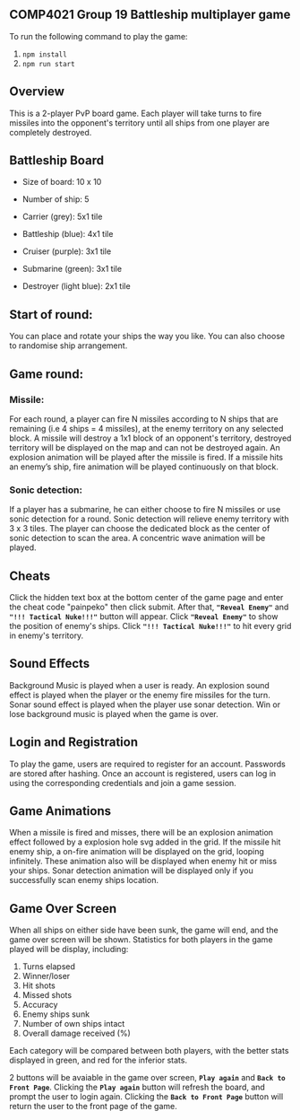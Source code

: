 ## **COMP4021 Group 19 Battleship multiplayer game**

To run the following command to play the game:
1. `npm install`
2. `npm run start`

## Overview
This is a 2-player PvP board game. Each player will take turns to fire missiles into the opponent's territory until all ships from one player are completely destroyed. 

## Battleship Board 

* Size of board: 10 x 10

* Number of ship: 5

* Carrier (grey): 5x1 tile

* Battleship (blue): 4x1 tile

* Cruiser (purple): 3x1 tile  

* Submarine (green): 3x1 tile

* Destroyer (light blue): 2x1 tile

## Start of round: 
You can place and rotate your ships the way you like. You can also choose to randomise ship arrangement.

## Game round:
### Missile:
For each round, a player can fire N missiles according to N ships that are remaining (i.e 4 ships = 4 missiles), at the enemy territory on any selected block. A missile will destroy a 1x1 block of an opponent's territory, destroyed territory will be displayed on the map and can not be destroyed again. An explosion animation will be played after the missile is fired. If a missile hits an enemy’s ship, fire animation will be played continuously on that block.

### Sonic detection:
If a player has a submarine, he can either choose to fire N missiles or use sonic detection for a round. Sonic detection will relieve enemy territory with 3 x 3 tiles. The player can choose the dedicated block as the center of sonic detection to scan the area. A concentric wave animation will be played. 

## Cheats
Click the hidden text box at the bottom center of the game page and enter the cheat code "painpeko" then click submit. After that, **`"Reveal Enemy"`** and **`"!!! Tactical Nuke!!!"`** button will appear. Click **`"Reveal Enemy"`** to show the position of enemy's ships. Click **`"!!! Tactical Nuke!!!"`** to hit every grid in enemy's territory.

## Sound Effects
Background Music is played when a user is ready. An explosion sound effect is played when the player or the enemy fire missiles for the turn. Sonar sound effect is played when the player use sonar detection. Win or lose background music is played when the game is over.

## Login and Registration
To play the game, users are required to register for an account. Passwords are stored after hashing. Once an account is registered, users can log in using the corresponding credentials and join a game session.

## Game Animations
When a missile is fired and misses, there will be an explosion animation effect followed by a explosion hole svg added in the grid. If the missile hit enemy ship, a on-fire animation will be displayed on the grid, looping infinitely. These animation also will be displayed when enemy hit or miss your ships. Sonar detection animation will be displayed only if you successfully scan enemy ships location.

## Game Over Screen
When all ships on either side have been sunk, the game will end, and the game over screen will be shown. Statistics for both players in the game played will be display, including:
1. Turns elapsed
2. Winner/loser
3. Hit shots
4. Missed shots
5. Accuracy
6. Enemy ships sunk
7. Number of own ships intact
8. Overall damage received (%)

Each category will be compared between both players, with the better stats displayed in green, and red for the inferior stats. 

2 buttons will be avaiable in the game over screen, **`Play again`** and **`Back to Front Page`**. Clicking the **`Play again`** button will refresh the board, and prompt the user to login again. Clicking the **`Back to Front Page`** button will return the user to the front page of the game.

